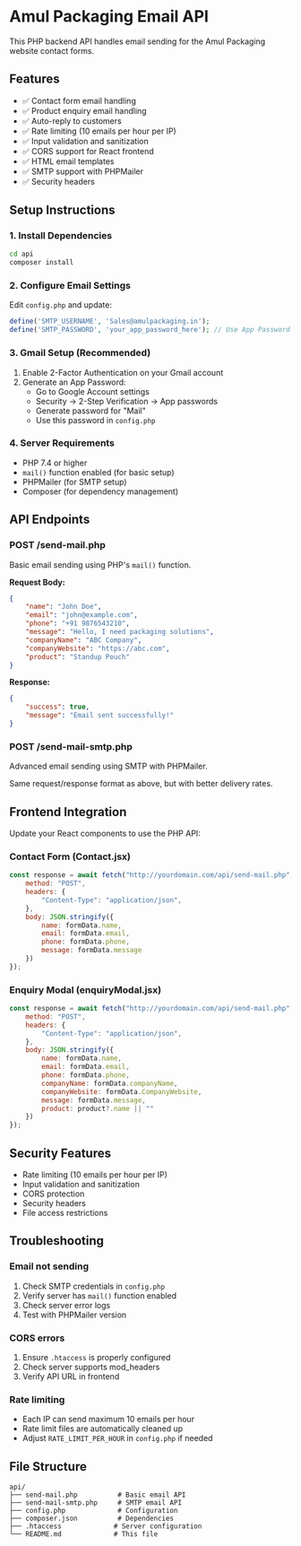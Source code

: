 # Amul Packaging Email API

This PHP backend API handles email sending for the Amul Packaging website contact forms.

## Features

- ✅ Contact form email handling
- ✅ Product enquiry email handling
- ✅ Auto-reply to customers
- ✅ Rate limiting (10 emails per hour per IP)
- ✅ Input validation and sanitization
- ✅ CORS support for React frontend
- ✅ HTML email templates
- ✅ SMTP support with PHPMailer
- ✅ Security headers

## Setup Instructions

### 1. Install Dependencies

```bash
cd api
composer install
```

### 2. Configure Email Settings

Edit `config.php` and update:

```php
define('SMTP_USERNAME', 'Sales@amulpackaging.in');
define('SMTP_PASSWORD', 'your_app_password_here'); // Use App Password for Gmail
```

### 3. Gmail Setup (Recommended)

1. Enable 2-Factor Authentication on your Gmail account
2. Generate an App Password:
   - Go to Google Account settings
   - Security → 2-Step Verification → App passwords
   - Generate password for "Mail"
   - Use this password in `config.php`

### 4. Server Requirements

- PHP 7.4 or higher
- `mail()` function enabled (for basic setup)
- PHPMailer (for SMTP setup)
- Composer (for dependency management)

## API Endpoints

### POST /send-mail.php
Basic email sending using PHP's `mail()` function.

**Request Body:**
```json
{
    "name": "John Doe",
    "email": "john@example.com",
    "phone": "+91 9876543210",
    "message": "Hello, I need packaging solutions",
    "companyName": "ABC Company",
    "companyWebsite": "https://abc.com",
    "product": "Standup Pouch"
}
```

**Response:**
```json
{
    "success": true,
    "message": "Email sent successfully!"
}
```

### POST /send-mail-smtp.php
Advanced email sending using SMTP with PHPMailer.

Same request/response format as above, but with better delivery rates.

## Frontend Integration

Update your React components to use the PHP API:

### Contact Form (Contact.jsx)
```javascript
const response = await fetch("http://yourdomain.com/api/send-mail.php", {
    method: "POST",
    headers: {
        "Content-Type": "application/json",
    },
    body: JSON.stringify({
        name: formData.name,
        email: formData.email,
        phone: formData.phone,
        message: formData.message
    })
});
```

### Enquiry Modal (enquiryModal.jsx)
```javascript
const response = await fetch("http://yourdomain.com/api/send-mail.php", {
    method: "POST",
    headers: {
        "Content-Type": "application/json",
    },
    body: JSON.stringify({
        name: formData.name,
        email: formData.email,
        phone: formData.phone,
        companyName: formData.companyName,
        companyWebsite: formData.CompanyWebsite,
        message: formData.message,
        product: product?.name || ""
    })
});
```

## Security Features

- Rate limiting (10 emails per hour per IP)
- Input validation and sanitization
- CORS protection
- Security headers
- File access restrictions

## Troubleshooting

### Email not sending
1. Check SMTP credentials in `config.php`
2. Verify server has `mail()` function enabled
3. Check server error logs
4. Test with PHPMailer version

### CORS errors
1. Ensure `.htaccess` is properly configured
2. Check server supports mod_headers
3. Verify API URL in frontend

### Rate limiting
- Each IP can send maximum 10 emails per hour
- Rate limit files are automatically cleaned up
- Adjust `RATE_LIMIT_PER_HOUR` in `config.php` if needed

## File Structure

```
api/
├── send-mail.php          # Basic email API
├── send-mail-smtp.php     # SMTP email API
├── config.php             # Configuration
├── composer.json          # Dependencies
├── .htaccess             # Server configuration
└── README.md             # This file
```
